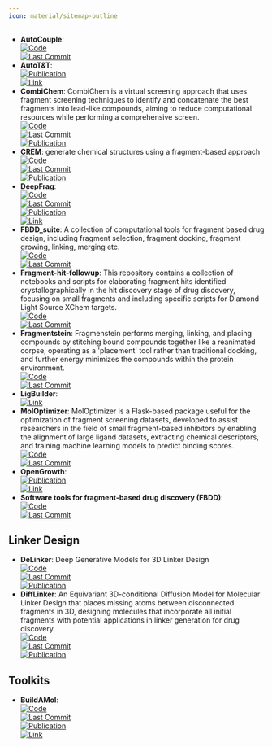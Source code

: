 ```yaml
---
icon: material/sitemap-outline
---
```


- **AutoCouple**:   
	[![Code](https://img.shields.io/github/stars/Caflisch-Group/AutoCouple_Python-based?style=for-the-badge&logo=github)](https://github.com/Caflisch-Group/AutoCouple_Python-based)  
	[![Last Commit](https://img.shields.io/github/last-commit/Caflisch-Group/AutoCouple_Python-based?style=for-the-badge&logo=github)](https://github.com/Caflisch-Group/AutoCouple_Python-based)  
- **AutoT&T**:   
	[![Publication](https://img.shields.io/badge/Publication-Citations:23-blue?style=for-the-badge&logo=bookstack)](https://doi.org/10.1021/acs.jcim.5b00691)  
	[![Link](https://img.shields.io/badge/Link-online-brightgreen?style=for-the-badge&logo=cachet&logoColor=65FF8F)](http://sioc-ccbg.ac.cn/software/att2/)  
- **CombiChem**: CombiChem is a virtual screening approach that uses fragment screening techniques to identify and concatenate the best fragments into lead-like compounds, aiming to reduce computational resources while performing a comprehensive screen.  
	[![Code](https://img.shields.io/github/stars/karanicolaslab/combichem?style=for-the-badge&logo=github)](https://github.com/karanicolaslab/combichem)  
	[![Last Commit](https://img.shields.io/github/last-commit/karanicolaslab/combichem?style=for-the-badge&logo=github)](https://github.com/karanicolaslab/combichem)  
	[![Publication](https://img.shields.io/badge/Publication-Citations:1-blue?style=for-the-badge&logo=bookstack)](https://doi.org/10.1101/2021.06.01.446684)  
- **CREM**: generate chemical structures using a fragment-based approach  
	[![Code](https://img.shields.io/github/stars/DrrDom/crem?style=for-the-badge&logo=github)](https://github.com/DrrDom/crem)  
	[![Last Commit](https://img.shields.io/github/last-commit/DrrDom/crem?style=for-the-badge&logo=github)](https://github.com/DrrDom/crem)  
	[![Publication](https://img.shields.io/badge/Publication-Citations:50-blue?style=for-the-badge&logo=bookstack)](https://doi.org/10.1186/s13321-020-00431-w)  
- **DeepFrag**:   
	[![Code](https://img.shields.io/github/stars/durrantlab/deepfrag?style=for-the-badge&logo=github)](https://github.com/durrantlab/deepfrag/)  
	[![Last Commit](https://img.shields.io/github/last-commit/durrantlab/deepfrag?style=for-the-badge&logo=github)](https://github.com/durrantlab/deepfrag/)  
	[![Publication](https://img.shields.io/badge/Publication-Citations:26-blue?style=for-the-badge&logo=bookstack)](https://doi.org/10.1021/acs.jcim.1c00103)  
	[![Link](https://img.shields.io/badge/Link-offline-red?style=for-the-badge&logo=xamarin&logoColor=red)](http://durrantlab.com/deepfragmodel)  
- **FBDD_suite**: A collection of computational tools for fragment based drug design, including fragment selection, fragment docking, fragment growing, linking, merging etc.  
	[![Code](https://img.shields.io/github/stars/KeenThera/FBDD_suite?style=for-the-badge&logo=github)](https://github.com/KeenThera/FBDD_suite)  
	[![Last Commit](https://img.shields.io/github/last-commit/KeenThera/FBDD_suite?style=for-the-badge&logo=github)](https://github.com/KeenThera/FBDD_suite)  
- **Fragment-hit-followup**: This repository contains a collection of notebooks and scripts for elaborating fragment hits identified crystallographically in the hit discovery stage of drug discovery, focusing on small fragments and including specific scripts for Diamond Light Source XChem targets.  
	[![Code](https://img.shields.io/github/stars/matteoferla/Fragment-hit-follow-up-chemistry?style=for-the-badge&logo=github)](https://github.com/matteoferla/Fragment-hit-follow-up-chemistry)  
	[![Last Commit](https://img.shields.io/github/last-commit/matteoferla/Fragment-hit-follow-up-chemistry?style=for-the-badge&logo=github)](https://github.com/matteoferla/Fragment-hit-follow-up-chemistry)  
- **Fragmentstein**: Fragmenstein performs merging, linking, and placing compounds by stitching bound compounds together like a reanimated corpse, operating as a 'placement' tool rather than traditional docking, and further energy minimizes the compounds within the protein environment.  
	[![Code](https://img.shields.io/github/stars/matteoferla/Fragmenstein?style=for-the-badge&logo=github)](https://github.com/matteoferla/Fragmenstein)  
	[![Last Commit](https://img.shields.io/github/last-commit/matteoferla/Fragmenstein?style=for-the-badge&logo=github)](https://github.com/matteoferla/Fragmenstein)  
- **LigBuilder**:   
	[![Link](https://img.shields.io/badge/Link-online-brightgreen?style=for-the-badge&logo=cachet&logoColor=65FF8F)](http://www.pkumdl.cn:8080/ligbuilder3/)  
- **MolOptimizer**: MolOptimizer is a Flask-based package useful for the optimization of fragment screening datasets, developed to assist researchers in the field of small fragment-based inhibitors by enabling the alignment of large ligand datasets, extracting chemical descriptors, and training machine learning models to predict binding scores.  
	[![Code](https://img.shields.io/github/stars/csbarak/MolOpt_Students_2023?style=for-the-badge&logo=github)](https://github.com/csbarak/MolOpt_Students_2023)  
	[![Last Commit](https://img.shields.io/github/last-commit/csbarak/MolOpt_Students_2023?style=for-the-badge&logo=github)](https://github.com/csbarak/MolOpt_Students_2023)  
- **OpenGrowth**:   
	[![Publication](https://img.shields.io/badge/Publication-Citations:53-blue?style=for-the-badge&logo=bookstack)](http://dx.doi.org/10.1021/acs.jmedchem.5b00886)  
	[![Link](https://img.shields.io/badge/Link-online-brightgreen?style=for-the-badge&logo=cachet&logoColor=65FF8F)](https://sourceforge.net/projects/opengrowth/)  
- **Software tools for fragment-based drug discovery (FBDD)**:   
	[![Code](https://img.shields.io/github/stars/PatWalters/fragment_expansion?style=for-the-badge&logo=github)](https://github.com/PatWalters/fragment_expansion/blob/master/fragment_expansion.ipynb)  
	[![Last Commit](https://img.shields.io/github/last-commit/PatWalters/fragment_expansion?style=for-the-badge&logo=github)](https://github.com/PatWalters/fragment_expansion/blob/master/fragment_expansion.ipynb)  

## **Linker Design**
- **DeLinker**: Deep Generative Models for 3D Linker Design  
	[![Code](https://img.shields.io/github/stars/oxpig/DeLinker?style=for-the-badge&logo=github)](https://github.com/oxpig/DeLinker)  
	[![Last Commit](https://img.shields.io/github/last-commit/oxpig/DeLinker?style=for-the-badge&logo=github)](https://github.com/oxpig/DeLinker)  
	[![Publication](https://img.shields.io/badge/Publication-Citations:145-blue?style=for-the-badge&logo=bookstack)](https://doi.org/10.1021/acs.jcim.9b01120)  
- **DiffLinker**: An Equivariant 3D-conditional Diffusion Model for Molecular Linker Design that places missing atoms between disconnected fragments in 3D, designing molecules that incorporate all initial fragments with potential applications in linker generation for drug discovery.  
	[![Code](https://img.shields.io/github/stars/igashov/DiffLinker?style=for-the-badge&logo=github)](https://github.com/igashov/DiffLinker)  
	[![Last Commit](https://img.shields.io/github/last-commit/igashov/DiffLinker?style=for-the-badge&logo=github)](https://github.com/igashov/DiffLinker)  
	[![Publication](https://img.shields.io/badge/Publication-Citations:0-blue?style=for-the-badge&logo=bookstack)](https://doi.org/10.5281/zenodo.10515726)  

## **Toolkits**
- **BuildAMol**:   
	[![Code](https://img.shields.io/github/stars/NoahHenrikKleinschmidt/buildamol?style=for-the-badge&logo=github)](https://github.com/NoahHenrikKleinschmidt/buildamol)  
	[![Last Commit](https://img.shields.io/github/last-commit/NoahHenrikKleinschmidt/buildamol?style=for-the-badge&logo=github)](https://github.com/NoahHenrikKleinschmidt/buildamol)  
	[![Publication](https://img.shields.io/badge/Publication-Citations:0-blue?style=for-the-badge&logo=bookstack)](https://doi.org/10.1186/s13321-024-00900-6)  
	[![Link](https://img.shields.io/badge/Link-online-brightgreen?style=for-the-badge&logo=cachet&logoColor=65FF8F)](https://biobuild.readthedocs.io/)  
